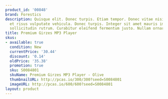 ```yaml
---
product_id: '00848'
brand: Forestics
description: Quisque elit. Donec turpis. Etiam tempor. Donec vitae nisi. Duis ac tellus
  et risus vulputate vehicula. Donec turpis. Integer sit amet mauris imperdiet risus
  sollicitudin rutrum. Curabitur eleifend fermentum justo. Nullam ornare.
title: Premium Girzes MP3 Player
skus:
- available: true
  condition: New
  currentPrice: '30.44'
  discount: '0.14'
  oldPrice: '35.38'
  promotion: true
  sku: S0084801
  skuName: Premium Girzes MP3 Player - Olive
  thumbnailURL: http://pcas.io/300/300?seed=S0084801
  imageURL: http://pcas.io/600/600?seed=S0084801
layout: product
---
```

